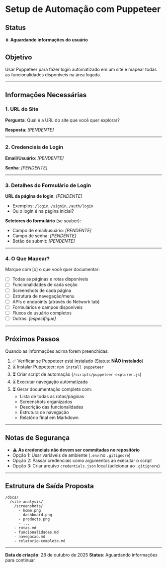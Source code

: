# Setup de Automação com Puppeteer

## Status
⏸️ **Aguardando informações do usuário**

## Objetivo
Usar Puppeteer para fazer login automatizado em um site e mapear todas as funcionalidades disponíveis na área logada.

---

## Informações Necessárias

### 1. URL do Site
**Pergunta**: Qual é a URL do site que você quer explorar?

**Resposta**: _[PENDENTE]_

---

### 2. Credenciais de Login

**Email/Usuário**: _[PENDENTE]_

**Senha**: _[PENDENTE]_

---

### 3. Detalhes do Formulário de Login

**URL da página de login**: _[PENDENTE]_
- Exemplos: `/login`, `/signin`, `/auth/login`
- Ou o login é na página inicial?

**Seletores do formulário** (se souber):
- Campo de email/usuário: _[PENDENTE]_
- Campo de senha: _[PENDENTE]_
- Botão de submit: _[PENDENTE]_

---

### 4. O Que Mapear?

Marque com [x] o que você quer documentar:

- [ ] Todas as páginas e rotas disponíveis
- [ ] Funcionalidades de cada seção
- [ ] Screenshots de cada página
- [ ] Estrutura de navegação/menu
- [ ] APIs e endpoints (através do Network tab)
- [ ] Formulários e campos disponíveis
- [ ] Fluxos de usuário completos
- [ ] Outros: _[especifique]_

---

## Próximos Passos

Quando as informações acima forem preenchidas:

1. ✅ Verificar se Puppeteer está instalado (Status: **NÃO instalado**)
2. ⏳ Instalar Puppeteer: `npm install puppeteer`
3. ⏳ Criar script de automação (`/scripts/puppeteer-explorer.js`)
4. ⏳ Executar navegação automatizada
5. ⏳ Gerar documentação completa com:
   - Lista de todas as rotas/páginas
   - Screenshots organizados
   - Descrição das funcionalidades
   - Estrutura de navegação
   - Relatório final em Markdown

---

## Notas de Segurança

- ⚠️ **As credenciais não devem ser commitadas no repositório**
- Opção 1: Usar variáveis de ambiente (`.env` no `.gitignore`)
- Opção 2: Passar credenciais como argumentos ao executar o script
- Opção 3: Criar arquivo `credentials.json` local (adicionar ao `.gitignore`)

---

## Estrutura de Saída Proposta

```
/docs/
  /site-analysis/
    /screenshots/
      - home.png
      - dashboard.png
      - products.png
      - ...
    - rotas.md
    - funcionalidades.md
    - navegacao.md
    - relatorio-completo.md
```

---

**Data de criação**: 28 de outubro de 2025
**Status**: Aguardando informações para continuar
